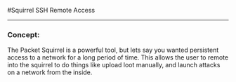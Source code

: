 #Squirrel SSH Remote Access
____

### Concept:
The Packet Squirrel is a powerful tool, but lets say you wanted persistent access to a network
for a long period of time. This allows the user to remote into the squirrel to do things like
upload loot manually, and launch attacks on a network from the inside.

